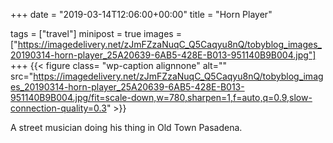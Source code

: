 +++
date = "2019-03-14T12:06:00+00:00"
title = "Horn Player"

tags = ["travel"]
minipost = true
images = ["https://imagedelivery.net/zJmFZzaNuqC_Q5Caqyu8nQ/tobyblog_images_20190314-horn-player_25A20639-6AB5-428E-B013-951140B9B004.jpg"]
+++
{{< figure class= "wp-caption alignnone" alt="" src="https://imagedelivery.net/zJmFZzaNuqC_Q5Caqyu8nQ/tobyblog_images_20190314-horn-player_25A20639-6AB5-428E-B013-951140B9B004.jpg/fit=scale-down,w=780,sharpen=1,f=auto,q=0.9,slow-connection-quality=0.3" >}}

A street musician doing his thing in Old Town Pasadena.
